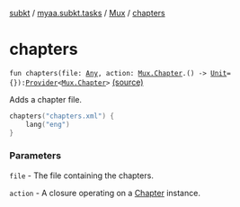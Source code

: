 [subkt](../../index.md) / [myaa.subkt.tasks](../index.md) / [Mux](index.md) / [chapters](./chapters.md)

# chapters

`fun chapters(file: `[`Any`](https://kotlinlang.org/api/latest/jvm/stdlib/kotlin/-any/index.html)`, action: `[`Mux.Chapter`](-chapter/index.md)`.() -> `[`Unit`](https://kotlinlang.org/api/latest/jvm/stdlib/kotlin/-unit/index.html)` = {}): `[`Provider`](https://docs.gradle.org/current/javadoc/org/gradle/api/provider/Provider.html)`<`[`Mux.Chapter`](-chapter/index.md)`>` [(source)](https://github.com/Myaamori/SubKt/blob/0.1.19/src/main/kotlin/myaa/subkt/tasks/muxtask.kt#L759)

Adds a chapter file.

``` kotlin
chapters("chapters.xml") {
    lang("eng")
}
```

### Parameters

`file` - The file containing the chapters.

`action` - A closure operating on a [Chapter](-chapter/index.md) instance.